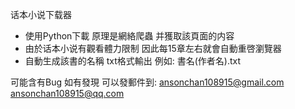 话本小说下载器 
- 使用Python下載 原理是網絡爬蟲 并獲取該頁面的内容
-  由於话本小说有觀看體力限制 因此每15章左右就會自動重啓瀏覽器
-  自動生成該書的名稱 txt格式輸出 例如: 書名(作者名).txt



可能含有Bug 如有發現 可以發郵件到: ansonchan108915@gmail.com
                                 ansonchan108915@qq.com
